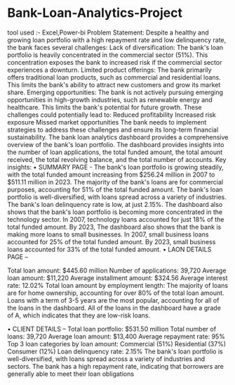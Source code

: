 # Bank-Loan-Analytics-Project
tool used :- Excel,Power-bi
Problem Statement:
Despite a healthy and growing loan portfolio with a high repayment rate and low delinquency rate, the bank faces several challenges:
Lack of diversification: The bank's loan portfolio is heavily concentrated in the commercial sector (51%). This concentration exposes the bank to increased risk if the commercial sector experiences a downturn.
Limited product offerings: The bank primarily offers traditional loan products, such as commercial and residential loans. This limits the bank's ability to attract new customers and grow its market share.
Emerging opportunities: The bank is not actively pursuing emerging opportunities in high-growth industries, such as renewable energy and healthcare. This limits the bank's potential for future growth.
These challenges could potentially lead to:
Reduced profitability
Increased risk exposure
Missed market opportunities
The bank needs to implement strategies to address these challenges and ensure its long-term financial sustainability.
The bank loan analytics dashboard provides a comprehensive overview of the bank's loan portfolio. The dashboard provides insights into the number of loan applications, the total funded amount, the total amount received, the total revolving balance, and the total number of accounts.
Key insights:
•	SUMMARY PAGE - 
The bank's loan portfolio is growing steadily, with the total funded amount increasing from $256.24 million in 2007 to $511.11 million in 2023.
The majority of the bank's loans are for commercial purposes, accounting for 51% of the total funded amount.
The bank's loan portfolio is well-diversified, with loans spread across a variety of industries.
The bank's loan delinquency rate is low, at just 2.15%.
The dashboard also shows that the bank's loan portfolio is becoming more concentrated in the technology sector. In 2007, technology loans accounted for just 18% of the total funded amount. By 2023, 
The dashboard also shows that the bank is making more loans to small businesses. In 2007, small business loans accounted for 25% of the total funded amount. By 2023, small business loans accounted for 33% of the total funded amount.
•	LAON DETAILS PAGE – 

Total loan amount: $445.60 million
Number of applications: 39,720
Average loan amount: $11,220
Average installment amount: $324.56
Average interest rate: 12.02%
Total loan amount by employment length:
The majority of loans are for home ownership, accounting for over 80% of the total loan amount.
Loans with a term of 3-5 years are the most popular, accounting for all of the loans in the dashboard.
All of the loans in the dashboard have a grade of A, which indicates that they are low-risk loans.

•	CLIENT DETAILS –
Total loan portfolio: $531.50 million
Total number of loans: 39,720
Average loan amount: $13,400
Average repayment rate: 95%
Top 3 loan categories by loan amount:
Commercial (51%)
Residential (37%)
Consumer (12%)
Loan delinquency rate: 2.15%
The bank's loan portfolio is well-diversified, with loans spread across a variety of industries and sectors.
The bank has a high repayment rate, indicating that borrowers are generally able to meet their loan obligations
